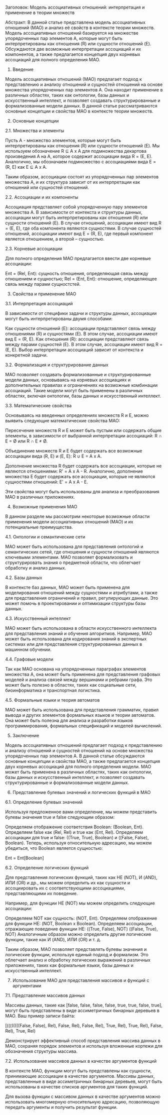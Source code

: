 Заголовок: Модель ассоциативных отношений: интерпретация и применение в теории множеств

Абстракт: В данной статье представлена модель ассоциативных отношений (МАО) и анализ её свойств в контексте теории множеств. Модель ассоциативных отношений базируется на множестве упорядоченных пар элементов A, которые могут быть интерпретированы как отношения (R) или сущности отношений (E). Обсуждаются две возможные интерпретации ассоциаций и их компонентов, а также предлагается концепция двух корневых ассоциаций для полного определения МАО.

1. Введение

Модель ассоциативных отношений (МАО) предлагает подход к представлению и анализу отношений и сущностей отношений на основе множества упорядоченных пар элементов A. Она находит применение в различных областях, таких как онтологии, базы данных и искусственный интеллект, и позволяет создавать структурированные и формализованные модели данных. В данной статье рассматриваются основные концепции и свойства МАО в контексте теории множеств.

2. Основные концепции

2.1. Множества и элементы

Пусть A - множество элементов, которые могут быть интерпретированы как отношения (R) или сущности отношений (E). Мы используем обозначение R ⊆ A x A для подмножества декартова произведения A на A, которое содержит ассоциации вида R = (E, E). Аналогично, мы обозначаем подмножество с ассоциациями вида E = (R, E) как E ⊆ A x A.

Таким образом, ассоциации состоят из упорядоченных пар элементов множества A, и их структура зависит от их интерпретации как отношений или сущностей отношений.

2.2. Ассоциации и их компоненты

Ассоциация представляет собой упорядоченную пару элементов множества A. В зависимости от контекста и структуры данных, ассоциации могут быть интерпретированы как отношения (R) или сущности отношений (E). В случае отношений, ассоциации имеют вид R = (E, E), где оба компонента являются сущностями. В случае сущностей отношений, ассоциации имеют вид E = (R, E), где первый компонент является отношением, а второй – сущностью.

2.3. Корневые ассоциации

Для полного определения МАО предлагается ввести две корневые ассоциации:

Ent = (Rel, Ent): сущность отношения, определяющая связь между отношением и сущностью;
Rel = (Ent, Ent): отношение, определяющее связь между парами сущностстей.

3. Свойства и применение МАО

3.1. Интерпретация ассоциаций

В зависимости от специфики задачи и структуры данных, ассоциации могут быть интерпретированы двумя способами:

Как сущности отношений (E): ассоциации представляют связь между отношениями (R) и сущностями (E). В этом случае, ассоциации имеют вид E = (R, E).
Как отношения (R): ассоциации представляют связь между парами сущностей (E). В этом случае, ассоциации имеют вид R = (E, E).
Выбор интерпретации ассоциаций зависит от контекста и конкретной задачи.

3.2. Формализация и структурирование данных

МАО позволяет создавать формализованные и структурированные модели данных, основываясь на корневых ассоциациях и дополнительных правилах и ограничениях на возможные комбинации ассоциаций. Такие модели могут быть применены в различных областях, включая онтологии, базы данных и искусственный интеллект.

3.3. Математические свойства

Основываясь на введенных определениях множеств R и E, можно выявить следующие математические свойства МАО:

Пересечение множеств R и E может быть пустым или содержать общие элементы, в зависимости от выбранной интерпретации ассоциаций: R ∩ E = Ø или R ∩ E ≠ Ø.

Объединение множеств R и E будет содержать все возможные ассоциации вида (R, E) и (E, E): R ∪ E = A x A.

Дополнение множества R будет содержать все ассоциации, которые не являются отношениями: R' = A x A - R. Аналогично, дополнение множества E будет содержать все ассоциации, которые не являются сущностями отношений: E' = A x A - E.

Эти свойства могут быть использованы для анализа и преобразования МАО в различных приложениях.

4. Возможные применения МАО

В данном разделе мы рассмотрим некоторые возможные области применения модели ассоциативных отношений (МАО) и их потенциальные преимущества.

4.1. Онтологии и семантические сети

МАО может быть использована для представления онтологий и семантических сетей, где отношения и сущности отношений являются ключевыми элементами. МАО позволяет формализовать и структурировать знания о предметной области, что облегчает обработку и анализ данных.

4.2. Базы данных

В контексте баз данных, МАО может быть применена для моделирования отношений между сущностями и атрибутами, а также для представления ограничений и правил, регулирующих данные. Это может помочь в проектировании и оптимизации структуры базы данных.

4.3. Искусственный интеллект

МАО может быть использована в области искусственного интеллекта для представления знаний и обучения алгоритмов. Например, МАО может быть использована для кодирования знаний в экспертных системах или для представления структурированных данных в машинном обучении.

4.4. Графовые модели

Так как МАО основана на упорядоченных параграфах элементов множества A, она может быть применена для представления графовых моделей и анализа связей между вершинами и ребрами графа. Это может быть полезно в областях, таких как социальные сети, биоинформатика и транспортная логистика.

4.5. Формальные языки и теория автоматов

МАО может быть использована для представления грамматик, правил вывода и других элементов формальных языков и теории автоматов. Она может быть полезна для анализа и разработки языков программирования, формальных спецификаций и моделей вычислений.

5. Заключение

Модель ассоциативных отношений предлагает подход к представлению и анализу отношений и сущностей отношений на основе множества упорядоченных пар элементов A. В данной статье обсуждаются основные концепции и свойства МАО, а также предлагается концепция двух корневых ассоциаций для полного определения модели. МАО может быть применена в различных областях, таких как онтологии, базы данных и искусственный интеллект, и позволяет создавать структурированные и формализованные модели данных.

6. Представление булевых значений и логических функций в МАО

6.1. Определение булевых значений

Используя предложенное вами определение, мы можем представить булевы значения true и false следующим образом:

Определяем отображение соответствия Boolean: (Boolean, Ent).
Определяем false как (Rel, Rel) и true как (Ent, Rel).
Определяем ассоциации для true и false: ((True, True), Boolean) и ((False, False), Boolean).
Теперь, используя относительную адресацию, мы можем убедиться, что Boolean является сущностью:

Ent = Ent[Boolean]

6.2. Определение логических функций

Для представления логических функций, таких как НЕ (NOT), И (AND), ИЛИ (OR) и др., мы можем определить их как сущности и ассоциировать их с соответствующими ассоциациями, представляющими их поведение.

Например, для функции НЕ (NOT) мы можем определить следующие ассоциации:

Определяем NOT как сущность: (NOT, Ent).
Определяем отображение для функции НЕ: (NOT, Boolean x Boolean).
Определяем ассоциации, отражающие поведение функции НЕ:
((True, False), NOT)
((False, True), NOT)
Аналогичным образом можно определить другие логические функции, такие как И (AND), ИЛИ (OR) и т. д.

Таким образом, МАО позволяет представлять булевы значения и логические функции, используя единый подход и формализм. Это облегчает анализ и обработку логических выражений в различных приложениях, таких как формальные языки, базы данных и искусственный интеллект.

7. Использование МАО для представления массивов и функций с аргументами

7.1. Представление массивов данных

Массивы данных, такие как [false, false, false, false, true, true, false, true], могут быть представлены в виде ассиметричных бинарных деревьев в МАО. Ваш пример записи байта:

[((((((((False, False), Rel), False, Rel), False, Rel), True, Rel), True, Rel), False, Rel), True, Rel)

Демонстрирует эффективный способ представления массива данных в МАО, сохраняя порядок элементов и используя вложенные кортежи для обозначения структуры массива.

7.2. Использование массивов данных в качестве аргументов функций

В контексте МАО, функции могут быть представлены как сущности, принимающие ассоциации в качестве аргументов. Массивы данных, представленные в виде ассиметричных бинарных деревьев, могут быть использованы в качестве списков аргументов для таких функций.

Для вызова функции с массивом данных в качестве аргументов можно использовать многомерную относительную адресацию, позволяющую передать аргументы и получить результат функции.